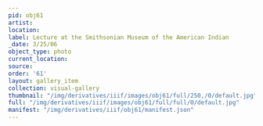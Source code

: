 ```yaml
---
pid: obj61
artist: 
location: 
label: Lecture at the Smithsonian Museum of the American Indian
_date: 3/25/06
object_type: photo
current_location: 
source: 
order: '61'
layout: gallery_item
collection: visual-gallery
thumbnail: "/img/derivatives/iiif/images/obj61/full/250,/0/default.jpg"
full: "/img/derivatives/iiif/images/obj61/full/full/0/default.jpg"
manifest: "/img/derivatives/iiif/obj61/manifest.json"
---
```


